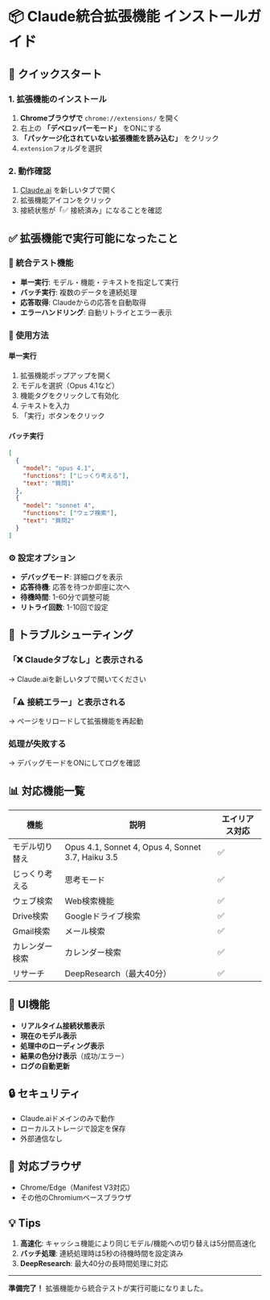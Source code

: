 # 📦 Claude統合拡張機能 インストールガイド

## 🚀 クイックスタート

### 1. 拡張機能のインストール

1. **Chromeブラウザで** `chrome://extensions/` を開く
2. 右上の **「デベロッパーモード」** をONにする
3. **「パッケージ化されていない拡張機能を読み込む」** をクリック
4. `extension`フォルダを選択

### 2. 動作確認

1. [Claude.ai](https://claude.ai) を新しいタブで開く
2. 拡張機能アイコンをクリック
3. 接続状態が「✅ 接続済み」になることを確認

## ✅ 拡張機能で実行可能になったこと

### 🎯 統合テスト機能
- **単一実行**: モデル・機能・テキストを指定して実行
- **バッチ実行**: 複数のデータを連続処理
- **応答取得**: Claudeからの応答を自動取得
- **エラーハンドリング**: 自動リトライとエラー表示

### 📝 使用方法

#### 単一実行
1. 拡張機能ポップアップを開く
2. モデルを選択（Opus 4.1など）
3. 機能タグをクリックして有効化
4. テキストを入力
5. 「実行」ボタンをクリック

#### バッチ実行
```json
[
  {
    "model": "opus 4.1",
    "functions": ["じっくり考える"],
    "text": "質問1"
  },
  {
    "model": "sonnet 4",
    "functions": ["ウェブ検索"],
    "text": "質問2"
  }
]
```

### ⚙️ 設定オプション
- **デバッグモード**: 詳細ログを表示
- **応答待機**: 応答を待つか即座に次へ
- **待機時間**: 1-60分で調整可能
- **リトライ回数**: 1-10回で設定

## 🔧 トラブルシューティング

### 「❌ Claudeタブなし」と表示される
→ Claude.aiを新しいタブで開いてください

### 「⚠️ 接続エラー」と表示される
→ ページをリロードして拡張機能を再起動

### 処理が失敗する
→ デバッグモードをONにしてログを確認

## 📊 対応機能一覧

| 機能 | 説明 | エイリアス対応 |
|---|---|---|
| モデル切り替え | Opus 4.1, Sonnet 4, Opus 4, Sonnet 3.7, Haiku 3.5 | ✅ |
| じっくり考える | 思考モード | ✅ |
| ウェブ検索 | Web検索機能 | ✅ |
| Drive検索 | Googleドライブ検索 | ✅ |
| Gmail検索 | メール検索 | ✅ |
| カレンダー検索 | カレンダー検索 | ✅ |
| リサーチ | DeepResearch（最大40分） | ✅ |

## 🎨 UI機能

- **リアルタイム接続状態表示**
- **現在のモデル表示**
- **処理中のローディング表示**
- **結果の色分け表示**（成功/エラー）
- **ログの自動更新**

## 🔒 セキュリティ

- Claude.aiドメインのみで動作
- ローカルストレージで設定を保存
- 外部通信なし

## 📱 対応ブラウザ

- Chrome/Edge（Manifest V3対応）
- その他のChromiumベースブラウザ

## 💡 Tips

1. **高速化**: キャッシュ機能により同じモデル/機能への切り替えは5分間高速化
2. **バッチ処理**: 連続処理時は5秒の待機時間を設定済み
3. **DeepResearch**: 最大40分の長時間処理に対応

---

**準備完了！** 拡張機能から統合テストが実行可能になりました。